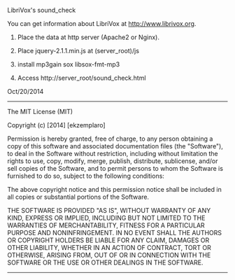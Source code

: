 LibriVox's sound_check

You can get information about LibriVox at <http://www.librivox.org>.

1) Place the data at http server (Apache2 or Nginx).

2) Place jquery-2.1.1.min.js at (server_root)/js

3) install
	mp3gain
	sox
	libsox-fmt-mp3

4) Access http://server_root/sound_check.html

Oct/20/2014

-----------------------------------------------------------------------

The MIT License (MIT)

Copyright (c) [2014] [ekzemplaro]

Permission is hereby granted, free of charge, to any person obtaining a copy
of this software and associated documentation files (the "Software"), to deal
in the Software without restriction, including without limitation the rights
to use, copy, modify, merge, publish, distribute, sublicense, and/or sell
copies of the Software, and to permit persons to whom the Software is
furnished to do so, subject to the following conditions:

The above copyright notice and this permission notice shall be included in all
copies or substantial portions of the Software.

THE SOFTWARE IS PROVIDED "AS IS", WITHOUT WARRANTY OF ANY KIND, EXPRESS OR
IMPLIED, INCLUDING BUT NOT LIMITED TO THE WARRANTIES OF MERCHANTABILITY,
FITNESS FOR A PARTICULAR PURPOSE AND NONINFRINGEMENT. IN NO EVENT SHALL THE
AUTHORS OR COPYRIGHT HOLDERS BE LIABLE FOR ANY CLAIM, DAMAGES OR OTHER
LIABILITY, WHETHER IN AN ACTION OF CONTRACT, TORT OR OTHERWISE, ARISING FROM,
OUT OF OR IN CONNECTION WITH THE SOFTWARE OR THE USE OR OTHER DEALINGS IN THE
SOFTWARE.

-----------------------------------------------------------------------

